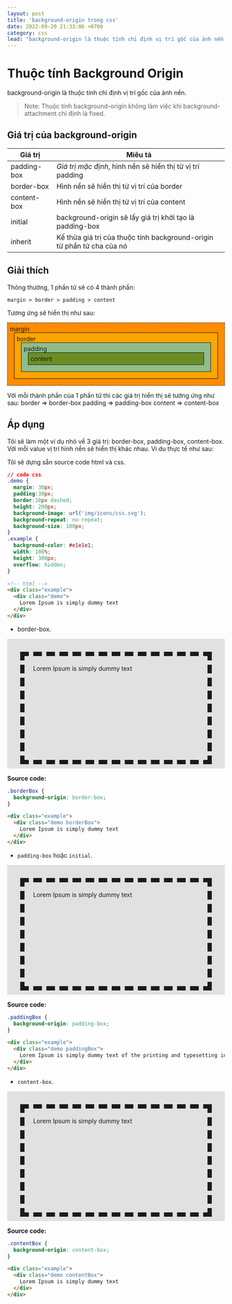 ```yaml
---
layout: post
title: 'background-origin trong css'
date: 2022-09-20 21:33:06 +0700
category: css
lead: "background-origin là thuộc tính chỉ định vị trí gốc của ảnh nền."
---
```


<style>
  .demo {
    margin: 30px;
    padding:20px;
    border:10px dashed;
    height: 200px;
    background-image: url('img/icons/css.svg');
    background-repeat: no-repeat;
    background-size: 100px;
  }
  .example {
    background-color: #e1e1e1;
    width: 100%;
    height: 300px;
    overflow: hidden;
  }
  .paddingBox {
    background-origin: padding-box;
  }
  .borderBox {
    background-origin: border-box;
  }
  .contentBox {
    background-origin: content-box;
  }
</style>

# Thuộc tính Background Origin
background-origin là thuộc tính chỉ định vị trí gốc của ảnh nền.

> Note: Thuộc tính background-origin không làm việc khi background-attachment chỉ định là fixed.

## Giá trị của background-origin

| Giá trị  | Miêu tả |
|-------------|-------------|
| padding-box  | *Giá trị mặc định*, hình nền sẽ hiển thị từ vị trí padding |
| border-box  | Hình nền sẽ hiển thị từ vị trí của border |
| content-box | Hình nền sẽ hiển thị từ vị trí của content |
| initial | background-origin sẽ lấy giá trị khởi tạo là padding-box |
| inherit | Kế thừa giá trị của thuộc tính background-origin từ phần tử cha của nó |

## Giải thích
Thông thường, 1 phần tử sẽ có 4 thành phần:

```
margin > border > padding > content
```
Tương ứng sẽ hiển thị như sau:
<div style="max-width: 500px;padding: 5px;border: 1px dashed; background-color: #FF8C00">
  margin
  <div style="margin: 0px 10px 10px;padding: 5px;border: 1px solid;background-color:#FFA500">
    border
    <div style="margin:0px 10px 10px;padding:5px;border:1px solid;background-color:#8FBC8B">
      padding
      <div style="margin:0px 10px 10px;padding:5px;border:1px solid;background-color:#6B8E23">
        content
      </div>
    </div>
  </div>
</div>

Với mỗi thành phần của 1 phần tử thì các giá trị hiển thị sẽ tướng ứng như sau:
border => border-box
padding => padding-box
content => content-box

## Áp dụng
Tôi sẽ làm một ví dụ nhỏ về 3 giá trị: border-box, padding-box, content-box.
Với mỗi value vị trí hình nền sẽ hiển thị khác nhau. Ví du thực tế như sau:

Tôi sẽ dựng sẵn source code html và css.

```css
// code css
.demo {
  margin: 30px;
  padding:30px;
  border:10px dashed;
  height: 200px;
  background-image: url('img/icons/css.svg');
  background-repeat: no-repeat;
  background-size: 100px;
}
.example {
  background-color: #e1e1e1;
  width: 100%;
  height: 300px;
  overflow: hidden;
}
```
```html
<!-- html -->
<div class="example">
  <div class="demo">
    Lorem Ipsum is simply dummy text
  </div>
</div>
```

- border-box.
<div class="example">
  <div class="demo borderBox">
    Lorem Ipsum is simply dummy text
  </div>
</div>

**Source code:**
```css
.borderBox {
  background-origin: border-box;
}
```
```html
<div class="example">
  <div class="demo borderBox">
    Lorem Ipsum is simply dummy text
  </div>
</div>
```
- `padding-box` hoặc `initial`.
<div class="example">
  <div class="demo paddingBox">
    Lorem Ipsum is simply dummy text
  </div>
</div>

**Source code:**
```css
.paddingBox {
  background-origin: padding-box;
}
```
```html
<div class="example">
  <div class="demo paddingBox">
    Lorem Ipsum is simply dummy text of the printing and typesetting industry.
  </div>
</div>
```


- `content-box`.
<div class="example">
  <div class="demo contentBox">
    Lorem Ipsum is simply dummy text
  </div>
</div>

**Source code:**
```css
.contentBox {
  background-origin: content-box;
}
```
```html
<div class="example">
  <div class="demo contentBox">
    Lorem Ipsum is simply dummy text
  </div>
</div>
```

